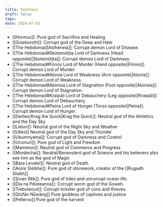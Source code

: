 ```yaml
---
title: Pantheon
draft: false
tags:
date: 2024-07-01
---
```

- [[Hormus]]: Pure god of Sacrifice and Healing
- [[Graskoroth]]: Corrupt god of the Deep and Hate
- [[The Hebdomad|Asthéneia]]: Corrupt demon Lord of Disease.
- [[The Hebdomad#Skoteinóti̱ta Lord of Darkness (Head opposite)|Skoteinóti̱ta]]: Corrupt demon Lord of Darkness.
- [[The Hebdomad#Fónos Lord of Murder (Hand opposite)|Fónos]]: Corrupt demon Lord of Murder.
- [[The Hebdomad#Atonía Lord of Weakness (Arm opposite)|Atonía]]: Corrupt demon Lord of Weakness.
- [[The Hebdomad#Akinisía Lord of Stagnation (Foot opposite)|Akinisía]]: Corrupt demon Lord of Stagnation.
- [[The Hebdomad#Kraipáli Lord of Debauchery (Leg opposite)|Kraipáli]]: Corrupt demon Lord of Debauchery.
- [[The Hebdomad#Peína Lord of Hunger (Torso opposite)|Peína]]: Corrupt demon Lord of Hunger.
- [[Deities/Krag the Quick|Krag the Quick]]: Neutral god of the Athletics and the Day Sky
- [[Lielun]]: Neutral god of the Night Sky and Weather
- [[Ukko]] Neutral god of the Day Sky and Thunder
- [[Ubumnyama]]: Corrupt god of Darkness and Control
- [[Urumuri]]: Pure god of Light and Freedom
- [[Mammon]]: Neutral god of Commerce and Progress
- [[Mordechai]]: Neutral/Benevolent god of Science and his believers also see him as the god of Magic
- [[Bara Levatel]]: Neutral god of Death
- [[Aoire Sléibhe]]: Pure god of stonework, creator of the [[Rugadh Sliabh]]
- [[Şivan Rêk]]: Pure god of tides and uncorrupt ocean life.
- [[Dia na Péisteanna]]: Corrupt worm god of the Goweh.
- [[Trebulance]]: Corrupt tickster god of cons and thieves.
- [[Qiúfàn Nǚwáng]] Pure goddess of captives and justice
- [[Pellervo]] Pure god of the harvest